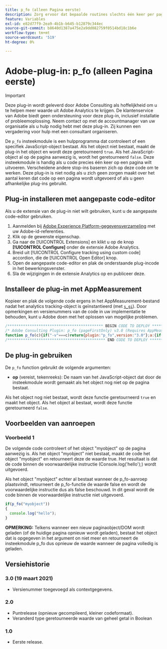 ```yaml
---
title: p_fo (alleen Pagina eerste)
description: Zorg ervoor dat bepaalde routines slechts één keer per pagina worden geactiveerd.
feature: Variables
exl-id: e82d77f9-2ea9-4b1b-b645-b12879c344ec
source-git-commit: b8640d1387a475e2a9dd082759f0514bd18c1b6e
workflow-type: tm+mt
source-wordcount: '519'
ht-degree: 0%

---
```


# Adobe-plug-in: p_fo (alleen Pagina eerste)

>[!IMPORTANT]
>
>Deze plug-in wordt geleverd door Adobe Consulting als hoffelijkheid om u te helpen meer waarde uit Adobe Analytics te krijgen. De klantenservice van Adobe biedt geen ondersteuning voor deze plug-in, inclusief installatie of probleemoplossing. Neem contact op met de accountmanager van uw organisatie als u hulp nodig hebt met deze plug-in. Zij kunnen een vergadering voor hulp met een consultant organiseren.

De `p_fo` insteekmodule is een hulpprogramma dat controleert of een specifiek JavaScript-object bestaat. Als het object niet bestaat, maakt de plug-in het object en wordt deze geretourneerd `true`. Als het JavaScript-object al op de pagina aanwezig is, wordt het geretourneerd `false`. Deze insteekmodule is handig als u code precies één keer op een pagina wilt uitvoeren. Verscheidene andere stop-ins baseren zich op deze code om te werken. Deze plug-in is niet nodig als u zich geen zorgen maakt over het aantal keren dat code op een pagina wordt uitgevoerd of als u geen afhankelijke plug-ins gebruikt.

<!--## Install the plug-in using the Web SDK or the Adobe Analytics extension

Adobe offers an extension that allows you to use most commonly-used plug-ins.

1. Log in to [Adobe Experience Platform Data Collection](https://experience.adobe.com/data-collection) using your AdobeID credentials.
1. Click the desired tag property.
1. Go to the [!UICONTROL Extensions] tab, then click on the [!UICONTROL Catalog] button
1. Install and publish the [!UICONTROL Common Analytics Plugins] extension
1. If you haven't already, create a rule labeled "Initialize Plug-ins" with the following configuration:
    * Condition: None
    * Event: Core – Library Loaded (Page Top)
1. Add an action to the above rule with the following configuration:
    * Extension: Common Analytics Plugins
    * Action Type: Initialize p_fo
1. Save and publish the changes to the rule.-->

## Plug-in installeren met aangepaste code-editor

Als u de extensie van de plug-in niet wilt gebruiken, kunt u de aangepaste code-editor gebruiken.

1. Aanmelden bij [Adobe Experience Platform-gegevensverzameling](https://experience.adobe.com/data-collection) met uw Adobe-id-referenties.
1. Klik op de gewenste eigenschap.
1. Ga naar de [!UICONTROL Extensions] en klikt u op de knop **[!UICONTROL Configure]** onder de extensie Adobe Analytics.
1. Breid uit [!UICONTROL Configure tracking using custom code] accordion, die de [!UICONTROL Open Editor] knop.
1. Open de aangepaste code-editor en plak de onderstaande plug-incode in het bewerkingsvenster.
1. Sla de wijzigingen in de extensie Analytics op en publiceer deze.

## Installeer de plug-in met AppMeasurement

Kopieer en plak de volgende code ergens in het AppMeasurement-bestand nadat het analytics tracking-object is geïnstantieerd (met [`s_gi`](../functions/s-gi.md)). Door opmerkingen en versienummers van de code in uw implementatie te behouden, kunt u Adobe doen met het oplossen van mogelijke problemen.

```js
/******************************************* BEGIN CODE TO DEPLOY *******************************************/
/* Adobe Consulting Plugin: p_fo (pageFirstOnly) v3.0 (Requires AppMeasurement) */
function p_fo(c){if("-v"===c)return{plugin:"p_fo",version:"3.0"};a:{if("undefined"!==typeof window.s_c_il){var a=0;for(var b;a<window.s_c_il.length;a++)if(b=window.s_c_il[a],b._c&&"s_c"===b._c){a=b;break a}}a=void 0}"undefined"!==typeof a&&(a.contextData.p_fo="3.0");window.__fo||(window.__fo={});if(window.__fo[c])return!1;window.__fo[c]={};return!0};
/******************************************** END CODE TO DEPLOY ********************************************/
```

## De plug-in gebruiken

De `p_fo` function gebruikt de volgende argumenten:

* **op** (vereist, tekenreeks): De naam van het JavaScript-object dat door de insteekmodule wordt gemaakt als het object nog niet op de pagina bestaat.

Als het object nog niet bestaat, wordt deze functie geretourneerd `true` en maakt het object. Als het object al bestaat, wordt deze functie geretourneerd `false`.

## Voorbeelden van aanroepen

### Voorbeeld 1

De volgende code controleert of het object &quot;myobject&quot; op de pagina aanwezig is.  Als het object &quot;myobject&quot; niet bestaat, maakt de code het object &quot;myobject&quot; en retourneert deze de waarde true.  Het resultaat is dat de code binnen de voorwaardelijke instructie (Console.log(&#39;hello&#39;);) wordt uitgevoerd.

Als het object &quot;myobject&quot; echter al bestaat wanneer de p_fo-aanroep plaatsvindt, retourneert de p_fo-functie de waarde false en wordt de voorwaardelijke instructie dus als false beschouwd.  In dit geval wordt de code binnen de voorwaardelijke instructie niet uitgevoerd.

```js
if(p_fo("myobject"))
{
  console.log("hello");
}
```

**OPMERKING:** Telkens wanneer een nieuw paginaobject/DOM wordt geladen (of de huidige pagina opnieuw wordt geladen), bestaat het object dat is opgegeven in het argument on niet meer en retourneert de insteekmodule p_fo dus opnieuw de waarde wanneer de pagina volledig is geladen.

## Versiehistorie

### 3.0 (19 maart 2021)

* Versienummer toegevoegd als contextgegevens.

### 2.0

* Puntrelease (opnieuw gecompileerd, kleiner codeformaat).
* Veranderd type geretourneerde waarde van geheel getal in Boolean

### 1.0

* Eerste release.
